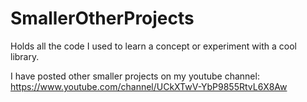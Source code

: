# SmallerOtherProjects
Holds all the code I used to learn a concept or experiment with a cool library.

I have posted other smaller projects on my youtube channel: https://www.youtube.com/channel/UCkXTwV-YbP9855RtvL6X8Aw
